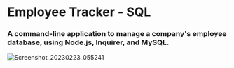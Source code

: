 # Employee Tracker - SQL

### A command-line application to manage a company's employee database, using Node.js, Inquirer, and MySQL.

![Screenshot_20230223_055241](https://user-images.githubusercontent.com/81959922/220838272-d72d8288-d322-4322-a16a-4e7d0d590f7a.png)
